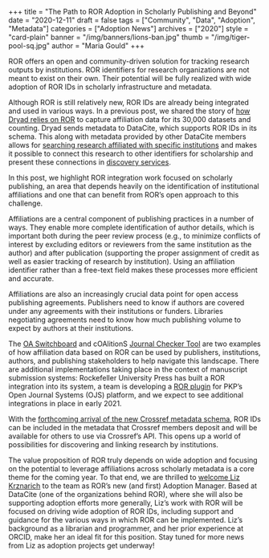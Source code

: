 +++
title = "The Path to ROR Adoption in Scholarly Publishing and Beyond"
date = "2020-12-11"
draft = false
tags = ["Community", "Data", "Adoption", "Metadata"]
categories = ["Adoption News"]
archives = ["2020"]
style = "card-plain"
banner = "/img/banners/lions-ban.jpg"
thumb = "/img/tiger-pool-sq.jpg"
author = "Maria Gould"
+++

ROR offers an open and community-driven solution for tracking research outputs by institutions. ROR identifiers for research organizations are not meant to exist on their own. Their potential will be fully realized with wide adoption of ROR IDs in scholarly infrastructure and metadata.

Although ROR is still relatively new, ROR IDs are already being integrated and used in various ways. In a previous post, we shared the story of [how Dryad relies on ROR](https://ror.org/blog/2019-07-10-ror-ing-together-with-dryad/) to capture affiliation data for its 30,000 datasets and counting. Dryad sends metadata to DataCite, which supports ROR IDs in its schema. This along with metadata provided by other DataCite members allows for [searching research affiliated with specific institutions](https://blog.datacite.org/affiliation-facet-new-in-datacite-search/) and makes it possible to connect this research to other identifiers for scholarship and present these connections in [discovery services](https://blog.datacite.org/datacite-commons-at-your-service/).

In this post, we highlight ROR integration work focused on scholarly publishing, an area that depends heavily on the identification of institutional affiliations and one that can benefit from ROR’s open approach to this challenge.

Affiliations are a central component of publishing practices in a number of ways. They enable more complete identification of author details, which is important both during the peer review process (e.g., to minimize conflicts of interest by excluding editors or reviewers from the same institution as the author) and after publication (supporting the proper assignment of credit as well as easier tracking of research by institution). Using an affiliation identifier rather than a free-text field makes these processes more efficient and accurate.

Affiliations are also an increasingly crucial data point for open access publishing agreements. Publishers need to know if authors are covered under any agreements with their institutions or funders. Libraries negotiating agreements need to know how much publishing volume to expect by authors at their institutions.

The [OA Switchboard](https://www.oaswitchboard.org/) and cOAlitionS [Journal Checker Tool](https://journalcheckertool.org/) are two examples of how affiliation data based on ROR can be used by publishers, institutions, authors, and publishing stakeholders to help navigate this landscape. There are additional implementations taking place in the context of manuscript submission systems: Rockefeller University Press has built a ROR integration into its system, a team is developing a [ROR plugin](https://github.com/withanage/ror#installation) for PKP’s Open Journal Systems (OJS) platform, and we expect to see additional integrations in place in early 2021.

With the [forthcoming arrival of the new Crossref metadata schema](https://www.crossref.org/blog/publishers-are-you-ready-to-ror/), ROR IDs can be included in the metadata that Crossref members deposit and will be available for others to use via Crossref’s API. This opens up a world of possibilities for discovering and linking research by institutions.

The value proposition of ROR truly depends on wide adoption and focusing on the potential to leverage affiliations across scholarly metadata is a core theme for the coming year. To that end, we are thrilled to [welcome Liz Krznarich](https://blog.datacite.org/working-at-the-intersection-of-people-and-technology/) to the team as ROR’s new (and first) Adoption Manager. Based at DataCite (one of the organizations behind ROR), where she will also be supporting adoption efforts more generally, Liz’s work with ROR will be focused on driving wide adoption of ROR IDs, including support and guidance for the various ways in which ROR can be implemented. Liz’s background as a librarian and programmer, and her prior experience at ORCID, make her an ideal fit for this position. Stay tuned for more news from Liz as adoption projects get underway!
